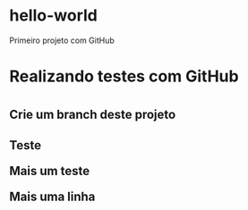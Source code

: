 # hello-world

Primeiro projeto com GitHub

<h1>Realizando testes com GitHub<h1>
<h2>Crie um branch deste projeto<h2>

Teste

Mais um teste

Mais uma linha

